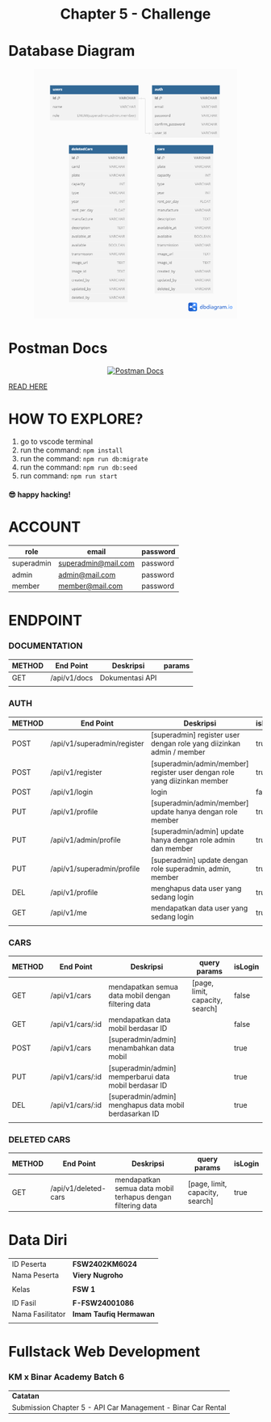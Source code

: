 <h1 align="center">
  Chapter 5 - Challenge
</h1>

# Database Diagram

<p align='center'>
<img style='width: 80%' src='/public/assets/images/ERD/Challenge5.png' alt='ERD' title='ERD'>
</p>

# Postman Docs

<p align='center'>
<a href="https://documenter.getpostman.com/view/22814931/2sA3Bj9ZxZ" target="_blank" title="Postman Documentation"/>
<img style='width: 20%' src='https://img.shields.io/badge/Postman-FF6C37?style=for-the-badge&logo=postman&logoColor=white' alt='Postman Docs' title='Postman Docs'>
</p>

[READ HERE](https://documenter.getpostman.com/view/22814931/2sA3Bj9ZxZ)

# HOW TO EXPLORE?

1. go to vscode terminal
2. run the command: `npm install`
3. run the command: `npm run db:migrate`
4. run the command: `npm run db:seed`
5. run command: `npm run start`

#### 😎 happy hacking!

# ACCOUNT

| role       | email               | password |
| ---------- | ------------------- | -------- |
| superadmin | superadmin@mail.com | password |
| admin      | admin@mail.com      | password |
| member     | member@mail.com     | password |

# ENDPOINT

### DOCUMENTATION

| METHOD | End Point    | Deskripsi       | params |
| ------ | ------------ | --------------- | ------ |
| GET    | /api/v1/docs | Dokumentasi API |        |
|        |              |                 |        |

### AUTH

| METHOD | End Point                   | Deskripsi                                                                 | isLogin | params |
| ------ | --------------------------- | ------------------------------------------------------------------------- | ------- | ------ |
| POST   | /api/v1/superadmin/register | [superadmin] register user dengan role yang diizinkan admin / member      | true    |        |
| POST   | /api/v1/register            | [superadmin/admin/member] register user dengan role yang diizinkan member | true    |        |
| POST   | /api/v1/login               | login                                                                     | false   |        |
| PUT    | /api/v1/profile             | [superadmin/admin/member] update hanya dengan role member                 | true    |        |
| PUT    | /api/v1/admin/profile       | [superadmin/admin] update hanya dengan role admin dan member              | true    |        |
| PUT    | /api/v1/superadmin/profile  | [superadmin] update dengan role superadmin, admin, member                 | true    |        |
| DEL    | /api/v1/profile             | menghapus data user yang sedang login                                     | true    |        |
| GET    | /api/v1/me                  | mendapatkan data user yang sedang login                                   | true    |        |
|        |                             |                                                                           |         |        |

### CARS

| METHOD | End Point        | Deskripsi                                              | query params                    | isLogin |
| ------ | ---------------- | ------------------------------------------------------ | ------------------------------- | ------- |
| GET    | /api/v1/cars     | mendapatkan semua data mobil dengan filtering data     | [page, limit, capacity, search] | false   |
| GET    | /api/v1/cars/:id | mendapatkan data mobil berdasar ID                     |                                 | false   |
| POST   | /api/v1/cars     | [superadmin/admin] menambahkan data mobil              |                                 | true    |
| PUT    | /api/v1/cars/:id | [superadmin/admin] memperbarui data mobil berdasar ID  |                                 | true    |
| DEL    | /api/v1/cars/:id | [superadmin/admin] menghapus data mobil berdasarkan ID |                                 | true    |
|        |                  |                                                        |                                 |

### DELETED CARS

| METHOD | End Point            | Deskripsi                                                   | query params                    | isLogin |
| ------ | -------------------- | ----------------------------------------------------------- | ------------------------------- | ------- |
| GET    | /api/v1/deleted-cars | mendapatkan semua data mobil terhapus dengan filtering data | [page, limit, capacity, search] | true    |

# Data Diri

|                  |                          |
| ---------------- | ------------------------ |
| ID Peserta       | **FSW2402KM6024**        |
| Nama Peserta     | **Viery Nugroho**        |
|                  |                          |
| Kelas            | **FSW 1**                |
|                  |                          |
| ID Fasil         | **F-FSW24001086**        |
| Nama Fasilitator | **Imam Taufiq Hermawan** |
|                  |                          |

# Fullstack Web Development

### KM x Binar Academy Batch 6

|                                                              |
| ------------------------------------------------------------ |
| **Catatan**                                                  |
| Submission Chapter 5 - API Car Management - Binar Car Rental |
